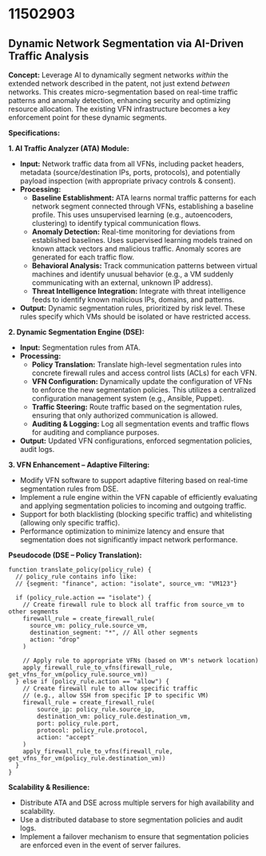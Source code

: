 # 11502903

## Dynamic Network Segmentation via AI-Driven Traffic Analysis

**Concept:** Leverage AI to dynamically segment networks *within* the extended network described in the patent, not just extend *between* networks. This creates micro-segmentation based on real-time traffic patterns and anomaly detection, enhancing security and optimizing resource allocation. The existing VFN infrastructure becomes a key enforcement point for these dynamic segments.

**Specifications:**

**1. AI Traffic Analyzer (ATA) Module:**

*   **Input:** Network traffic data from all VFNs, including packet headers, metadata (source/destination IPs, ports, protocols), and potentially payload inspection (with appropriate privacy controls & consent).
*   **Processing:**
    *   **Baseline Establishment:**  ATA learns normal traffic patterns for each network segment connected through VFNs, establishing a baseline profile. This uses unsupervised learning (e.g., autoencoders, clustering) to identify typical communication flows.
    *   **Anomaly Detection:**  Real-time monitoring for deviations from established baselines. Uses supervised learning models trained on known attack vectors and malicious traffic.  Anomaly scores are generated for each traffic flow.
    *   **Behavioral Analysis:**  Track communication patterns between virtual machines and identify unusual behavior (e.g., a VM suddenly communicating with an external, unknown IP address).
    *   **Threat Intelligence Integration:**  Integrate with threat intelligence feeds to identify known malicious IPs, domains, and patterns.
*   **Output:**  Dynamic segmentation rules, prioritized by risk level.  These rules specify which VMs should be isolated or have restricted access.

**2. Dynamic Segmentation Engine (DSE):**

*   **Input:** Segmentation rules from ATA.
*   **Processing:**
    *   **Policy Translation:**  Translate high-level segmentation rules into concrete firewall rules and access control lists (ACLs) for each VFN.
    *   **VFN Configuration:**  Dynamically update the configuration of VFNs to enforce the new segmentation policies. This utilizes a centralized configuration management system (e.g., Ansible, Puppet).
    *   **Traffic Steering:**  Route traffic based on the segmentation rules, ensuring that only authorized communication is allowed.
    *   **Auditing & Logging:**  Log all segmentation events and traffic flows for auditing and compliance purposes.
*   **Output:**  Updated VFN configurations, enforced segmentation policies, audit logs.

**3.  VFN Enhancement – Adaptive Filtering:**

*   Modify VFN software to support adaptive filtering based on real-time segmentation rules from DSE.
*   Implement a rule engine within the VFN capable of efficiently evaluating and applying segmentation policies to incoming and outgoing traffic.
*   Support for both blacklisting (blocking specific traffic) and whitelisting (allowing only specific traffic).
*   Performance optimization to minimize latency and ensure that segmentation does not significantly impact network performance.

**Pseudocode (DSE – Policy Translation):**

```
function translate_policy(policy_rule) {
  // policy_rule contains info like:
  // {segment: "finance", action: "isolate", source_vm: "VM123"}

  if (policy_rule.action == "isolate") {
    // Create firewall rule to block all traffic from source_vm to other segments
    firewall_rule = create_firewall_rule(
      source_vm: policy_rule.source_vm,
      destination_segment: "*", // All other segments
      action: "drop"
    )

    // Apply rule to appropriate VFNs (based on VM's network location)
    apply_firewall_rule_to_vfns(firewall_rule, get_vfns_for_vm(policy_rule.source_vm))
  } else if (policy_rule.action == "allow") {
    // Create firewall rule to allow specific traffic
    // (e.g., allow SSH from specific IP to specific VM)
    firewall_rule = create_firewall_rule(
        source_ip: policy_rule.source_ip,
        destination_vm: policy_rule.destination_vm,
        port: policy_rule.port,
        protocol: policy_rule.protocol,
        action: "accept"
    )
    apply_firewall_rule_to_vfns(firewall_rule, get_vfns_for_vm(policy_rule.destination_vm))
  }
}
```

**Scalability & Resilience:**

*   Distribute ATA and DSE across multiple servers for high availability and scalability.
*   Use a distributed database to store segmentation policies and audit logs.
*   Implement a failover mechanism to ensure that segmentation policies are enforced even in the event of server failures.